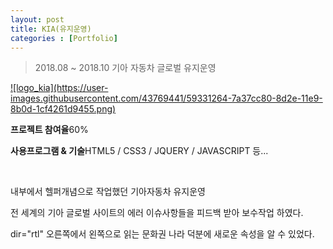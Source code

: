 ```yaml
---
layout: post
title: KIA(유지운영)
categories : [Portfolio]
---
```

> 2018.08 ~ 2018.10 기아 자동차 글로벌 유지운영

<a class="img_company" href="https://www.kia.com/kr/main.html" title="기아자동차 바로가기">
![logo_kia](https://user-images.githubusercontent.com/43769441/59331264-7a37cc80-8d2e-11e9-8b0d-1cf4261d9455.png)
</a>

<p class="no-bottom"><strong>프로젝트 참여율</strong>60%</p>
<p class="no-bottom"><strong>사용프로그램 & 기술</strong>HTML5 / CSS3 / JQUERY / JAVASCRIPT 등...</p>
<br>
<p>내부에서 헬퍼개념으로 작업했던 기아자동차 유지운영</p>
<p>전 세계의 기아 글로벌 사이트의 에러 이슈사항들을 피드백 받아 보수작업 하였다.</p>
<p>dir="rtl" 오른쪽에서 왼쪽으로 읽는 문화권 나라 덕분에 새로운 속성을 알 수 있었다.</p>





